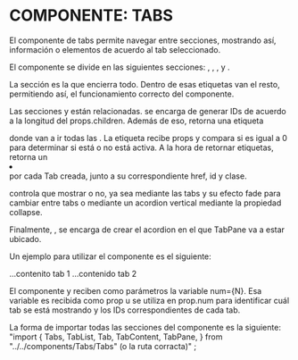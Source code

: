 # COMPONENTE: TABS

El componente de tabs permite navegar entre secciones, mostrando así, información o elementos de acuerdo al tab seleccionado.

El componente se divide en las siguientes secciones: <Tabs></Tabs>, <TabList></TabList>, <Tab></Tab>, <TabPane></TabPane> y <TabContent></TabContent>.

La sección <Tabs></Tabs> es la que encierra todo. Dentro de esas etiquetas van el resto, permitiendo así, el funcionamiento correcto del componente.

Las secciones <TabList> y <Tab> están relacionadas. <TabList> se encarga de generar IDs de acuerdo a la longitud del props.children. Además de eso, retorna una etiqueta <ul></ul> donde van a ir todas las <Tab>. La etiqueta <Tab> recibe props y compara si es igual a 0 para determinar si está o no está activa. A la hora de retornar etiquetas, retorna un <li></li> por cada Tab creada, junto a su correspondiente href, id y clase.

<TabPane></TabPane> controla que mostrar o no, ya sea mediante las tabs y su efecto fade para cambiar entre tabs o mediante un acordion vertical mediante la propiedad collapse.

Finalmente, <TabContent></TabContent>, se encarga de crear el acordion en el que TabPane va a estar ubicado.

Un ejemplo para utilizar el componente es el siguiente:

<Tabs fill>
    <TabPane label="Requisitos generales" active={true} name="tab-1">
        ...contenito tab 1
    </TabPane>
    <TabPane label="Documentación" name="tab-2">
        ...contenido tab 2
    </TabPane>
</Tabs>

El componente <Tab> y <TabPane> reciben como parámetros la variable num={N}. Esa variable es recibida como prop u se utiliza en prop.num para identificar cuál tab se está mostrando y los IDs correspondientes de cada tab. 

La forma de importar todas las secciones del componente es la siguiente: "import { Tabs, TabList, Tab, TabContent, TabPane, } from "../../components/Tabs/Tabs" (o la ruta corracta)" ;

